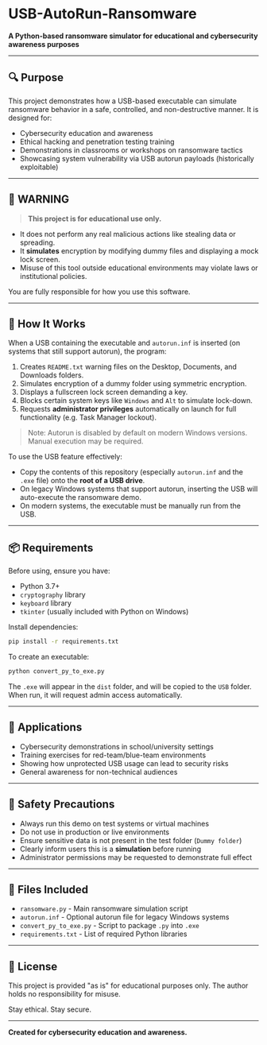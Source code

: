 # USB-AutoRun-Ransomware

**A Python-based ransomware simulator for educational and cybersecurity awareness purposes**

---

## 🔍 Purpose

This project demonstrates how a USB-based executable can simulate ransomware behavior in a safe, controlled, and non-destructive manner. It is designed for:

- Cybersecurity education and awareness
- Ethical hacking and penetration testing training
- Demonstrations in classrooms or workshops on ransomware tactics
- Showcasing system vulnerability via USB autorun payloads (historically exploitable)

---

## 🚨 WARNING

> **This project is for educational use only.**

- It does not perform any real malicious actions like stealing data or spreading.
- It **simulates** encryption by modifying dummy files and displaying a mock lock screen.
- Misuse of this tool outside educational environments may violate laws or institutional policies.

You are fully responsible for how you use this software.

---

## 🚀 How It Works

When a USB containing the executable and `autorun.inf` is inserted (on systems that still support autorun), the program:

1. Creates `README.txt` warning files on the Desktop, Documents, and Downloads folders.
2. Simulates encryption of a dummy folder using symmetric encryption.
3. Displays a fullscreen lock screen demanding a key.
4. Blocks certain system keys like `Windows` and `Alt` to simulate lock-down.
5. Requests **administrator privileges** automatically on launch for full functionality (e.g. Task Manager lockout).

> Note: Autorun is disabled by default on modern Windows versions. Manual execution may be required.

To use the USB feature effectively:
- Copy the contents of this repository (especially `autorun.inf` and the `.exe` file) onto the **root of a USB drive**.
- On legacy Windows systems that support autorun, inserting the USB will auto-execute the ransomware demo.
- On modern systems, the executable must be manually run from the USB.

---

## 📦 Requirements

Before using, ensure you have:

- Python 3.7+
- `cryptography` library
- `keyboard` library
- `tkinter` (usually included with Python on Windows)

Install dependencies:
```bash
pip install -r requirements.txt
```

To create an executable:
```bash
python convert_py_to_exe.py
```
The `.exe` will appear in the `dist` folder, and will be copied to the `USB` folder. When run, it will request admin access automatically.

---

## 🚙 Applications

- Cybersecurity demonstrations in school/university settings
- Training exercises for red-team/blue-team environments
- Showing how unprotected USB usage can lead to security risks
- General awareness for non-technical audiences

---

## 🔐 Safety Precautions

- Always run this demo on test systems or virtual machines
- Do not use in production or live environments
- Ensure sensitive data is not present in the test folder (`Dummy folder`)
- Clearly inform users this is a **simulation** before running
- Administrator permissions may be requested to demonstrate full effect

---

## 📂 Files Included

- `ransomware.py` - Main ransomware simulation script
- `autorun.inf` - Optional autorun file for legacy Windows systems
- `convert_py_to_exe.py` - Script to package `.py` into `.exe`
- `requirements.txt` - List of required Python libraries

---

## 🌟 License

This project is provided "as is" for educational purposes only. The author holds no responsibility for misuse.

Stay ethical. Stay secure.

---

**Created for cybersecurity education and awareness.**